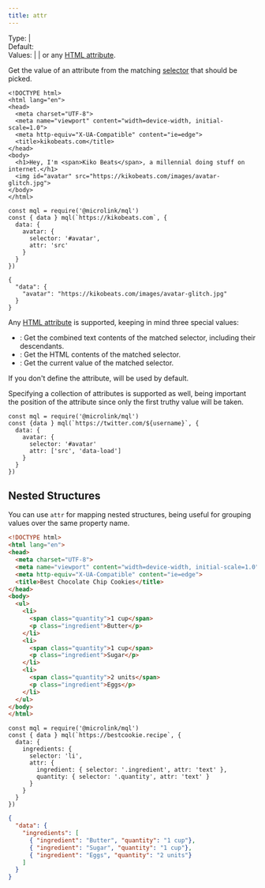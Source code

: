 ```yaml
---
title: attr
---
```


Type: <TypeContainer><Type children='<string>'/> | <Type children='<string[]>'/></TypeContainer><br/>
Default: <Type children="'html'"/><br/>
Values: <TypeContainer><Type children="'html'"/> | <Type children="'val'"/> | <Type children="'text'"/></TypeContainer> or any [HTML attribute](https://developer.mozilla.org/en-US/docs/Web/HTML/Attributes).

Get the value of an attribute from the matching [selector](/docs/mql/data/selector) that should be picked.

```html{11}
<!DOCTYPE html>
<html lang="en">
<head>
  <meta charset="UTF-8">
  <meta name="viewport" content="width=device-width, initial-scale=1.0">
  <meta http-equiv="X-UA-Compatible" content="ie=edge">
  <title>kikobeats.com</title>
</head>
<body>
  <h1>Hey, I'm <span>Kiko Beats</span>, a millennial doing stuff on internet.</h1>
  <img id="avatar" src="https://kikobeats.com/images/avatar-glitch.jpg">
</body>
</html>
```

```js{6}
const mql = require('@microlink/mql')
const { data } mql(`https://kikobeats.com`, {
  data: {
    avatar: {
      selector: '#avatar',
      attr: 'src'
    }
  }
})
```

```json{3}
{
  "data": {
    "avatar": "https://kikobeats.com/images/avatar-glitch.jpg"
  }
}
```

<Figcaption children='If you want to extract an img, probably you are interested in src property, so you should specify it.' />

Any [HTML attribute](https://developer.mozilla.org/en-US/docs/Web/HTML/Attributes) is supported, keeping in mind three special values:

- <Type children="'text'"/>: Get the combined text contents of the matched selector, including their descendants.
- <Type children="'html'"/>: Get the HTML contents of the matched selector.
- <Type children="'val'"/>: Get the current value of the matched selector.

If you don't define the attribute, <Type children="'html'"/> will be used by default.

Specifying a collection of attributes is supported as well, being important the position of the attribute since only the first truthy value will be taken.

```js{6}
const mql = require('@microlink/mql')
const {data } mql(`https://twitter.com/${username}`, {
  data: {
    avatar: {
      selector: '#avatar'
      attr: ['src', 'data-load']
    }
  }
})
```

<Figcaption children="If you don't define the attribute, `html` will be used by default." />

## Nested Structures

You can use `attr` for mapping nested structures, being useful for grouping values over the same property name.

```html
<!DOCTYPE html>
<html lang="en">
<head>
  <meta charset="UTF-8">
  <meta name="viewport" content="width=device-width, initial-scale=1.0">
  <meta http-equiv="X-UA-Compatible" content="ie=edge">
  <title>Best Chocolate Chip Cookies</title>
</head>
<body>
  <ul>
    <li>
      <span class="quantity">1 cup</span>
      <p class="ingredient">Butter</p>
    </li>
    <li>
      <span class="quantity">1 cup</span>
      <p class="ingredient">Sugar</p>
    </li>
    <li>
      <span class="quantity">2 units</span>
      <p class="ingredient">Eggs</p>
    </li>
  </ul>
</body>
</html>
```

```js{6,9}
const mql = require('@microlink/mql')
const { data } mql(`https://bestcookie.recipe`, {
  data: {
    ingredients: {
      selector: 'li',
      attr: {
        ingredient: { selector: '.ingredient', attr: 'text' },
        quantity: { selector: '.quantity', attr: 'text' }
      }
    }
  }
})
```


```json
{
  "data": {
    "ingredients": [
      { "ingredient": "Butter", "quantity": "1 cup"},
      { "ingredient": "Sugar", "quantity": "1 cup"},
      { "ingredient": "Eggs", "quantity": "2 units"}
    ]
  }
}
```
